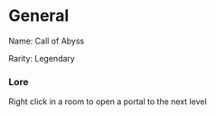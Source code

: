 # General
Name: Call of Abyss

Rarity: Legendary

### Lore
Right click in a room to open a portal to the next level
